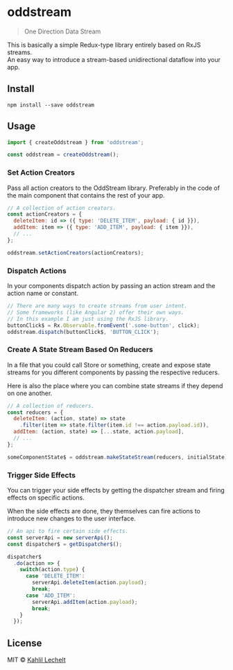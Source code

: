 # oddstream

> One Direction Data Stream

This is basically a simple Redux-type library entirely based on RxJS streams.  
An easy way to introduce a stream-based unidirectional dataflow into your app.

## Install

`npm install --save oddstream`

## Usage

```js
import { createOddstream } from 'oddstream';

const oddstream = createOddstream();
```

### Set Action Creators
Pass all action creators to the OddStream library.
Preferably in the code of the main component that contains the rest of your app.

```js
// A collection of action creators.
const actionCreators = {
  deleteItem: id => ({ type: 'DELETE_ITEM', payload: { id }}),
  addItem: item => ({ type: 'ADD_ITEM', payload: { item }}),
  // ...
};

oddstream.setActionCreators(actionCreators);
```

### Dispatch Actions
In your components dispatch action by passing
an action stream and the action name or constant.

```js
// There are many ways to create streams from user intent.
// Some frameworks (like Angular 2) offer their own ways.
// In this example I am just using the RxJS library.
buttonClick$ = Rx.Observable.fromEvent('.some-button', click);
oddstream.dispatch(buttonClick$, 'BUTTON_CLICK');
```

### Create A State Stream Based On Reducers
In a file that you could call Store or something,
create and expose state streams for you different components
by passing the respective reducers.

Here is also the place where you can combine state streams if they
depend on one another.

```js
// A collection of reducers.
const reducers = {
  deleteItem: (action, state) => state
    .filter(item => state.filter(item.id !== action.payload.id)),
  addItem: (action, state) => [...state, action.payload],
  // ...
};

someComponentState$ = oddstream.makeStateStream(reducers, initialState);
```

### Trigger Side Effects
You can trigger your side effects by getting the dispatcher stream
and firing effects on specific actions.

When the side effects are done, they themselves can fire actions
to introduce new changes to the user interface.

```js
// An api to fire certain side effects.
const serverApi = new serverApi();
const dispatcher$ = getDispatcher$();

dispatcher$
  .do(action => {
    switch(action.type) {
      case 'DELETE_ITEM':
        serverApi.deleteItem(action.payload);
        break;
      case 'ADD_ITEM':
        serverApi.addItem(action.payload);
        break;
    }
  });
```

## License

MIT © [Kahlil Lechelt](http://kahlil.info)
